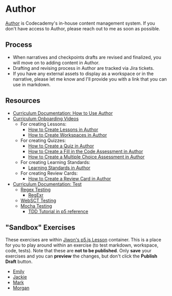 # Author

[Author](https://author.codecademy.com/) is Codecademy's in-house content management system. If you don't have access to Author, please reach out to me as soon as possible.

## Process

- When narratives and checkpoints drafts are revised and finalized, you will move on to adding content in Author.
- Drafting and revising process in Author are tracked via Jira tickets.
- If you have any external assets to display as a workspace or in the narrative, please let me know and I'll provide you with a link that you can use in markdown.

## Resources

- [Curriculum Documentation: How to Use Author](http://curriculum-documentation.codecademy.com/tooling/how-to-use-author/)
- [Curriculum Onboarding Videos](https://www.youtube.com/playlist?list=PLFzsFUO-y0HCGY725EmHMovYSSOd5biut)
  - For creating Lessons:
    - [How to Create Lessons in Author](https://www.youtube.com/watch?v=9tYJo_5EvvM&list=PLFzsFUO-y0HCGY725EmHMovYSSOd5biut&index=1)
    - [How to Create Workspaces in Author](https://www.youtube.com/watch?v=tT6m4SyuGXo&list=PLFzsFUO-y0HCGY725EmHMovYSSOd5biut&index=2)
  - For creating Quizzes:
    - [How to Create a Quiz in Author](https://www.youtube.com/watch?v=j2jBiqcy06c&list=PLFzsFUO-y0HCGY725EmHMovYSSOd5biut&index=3)
    - [How to Create a Fill in the Code Assessment in Author](https://www.youtube.com/watch?v=yRxPYmSRMe0&list=PLFzsFUO-y0HCGY725EmHMovYSSOd5biut&index=4)
    - [How to Create a Multiple Choice Assessment in Author](https://www.youtube.com/watch?v=7sHijM7n5uQ&list=PLFzsFUO-y0HCGY725EmHMovYSSOd5biut&index=5)
  - For creating Learning Standards:
    - [Learning Standards in Author](https://www.youtube.com/watch?v=CTnHLiWldjE&list=PLFzsFUO-y0HCGY725EmHMovYSSOd5biut&index=8)
  - For creating Review Cards:
    - [How to Create a Review Card in Author](https://www.youtube.com/watch?v=WZAIjiChyWw&list=PLFzsFUO-y0HCGY725EmHMovYSSOd5biut&index=6)
- [Curriculum Documentation: Test](http://curriculum-documentation.codecademy.com/Content-Standards/test/)
  - [Regex Testing](http://curriculum-documentation.codecademy.com/Testing/generic-code/)
    - [RegExr](https://regexr.com/)
  - [WebSCT Testing](http://curriculum-documentation.codecademy.com/Testing/webSCT/)
  - [Mocha Testing](http://curriculum-documentation.codecademy.com/Testing/mocha/)
    - [TDD Tutorial in p5 reference](https://p5js.org/learn/tdd.html)

## "Sandbox" Exercises

These exercises are within [Jiwon's p5.js Lesson](https://author.codecademy.com/content-items/4b1ff15397aa85babfd02c7c6ffe607b/drafts/5f89ff9c19dccf00123544a8) container. This is a place for you to play around within an exercise (to test markdown, workspace, code, tests). Note that these are **not to be published**. Only **save** your exercises and you can **preview** the changes, but don't click the **Publish Draft** button.

- [Emily](https://author.codecademy.com/exercises/6e758ef49032d8a612c70d2284ed3872/drafts/5faac870867b580014175da6)
- [Jackie](https://author.codecademy.com/exercises/4bf3c41826779ed5812d5e9ac578682f/drafts/5faac8696c49a600176aebb3)
- [Mark](https://author.codecademy.com/exercises/14d9688c0371aa3ef71a66b965cc6976/drafts/5faac8786c49a600176aebbd)
- [Morgan](https://author.codecademy.com/exercises/a0fec5c3efc4732c7eb6044621121a26/drafts/5faac861c726180012cbc215)
